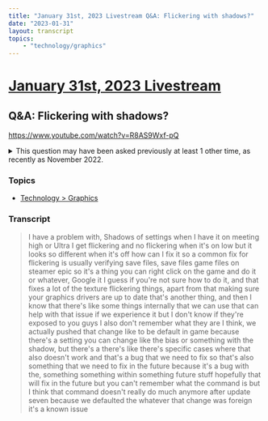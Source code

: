 ```yaml
---
title: "January 31st, 2023 Livestream Q&A: Flickering with shadows?"
date: "2023-01-31"
layout: transcript
topics:
    - "technology/graphics"
---
```

# [January 31st, 2023 Livestream](../2023-01-31.md)
## Q&A: Flickering with shadows?
https://www.youtube.com/watch?v=R8AS9Wxf-pQ
<details>
<summary>This question may have been asked previously at least 1 other time, as recently as November 2022.</summary>

* [November 8th, 2022 Livestream Q&A: Shadow flickering?](./yt-Ik1UTxfiqNc.md) [https://www.youtube.com/watch?v=Ik1UTxfiqNc](https://www.youtube.com/watch?v=Ik1UTxfiqNc)
</details>


### Topics
* [Technology > Graphics](../topics/technology/graphics.md)

### Transcript

> I have a problem with, Shadows of settings when I have it on meeting high or Ultra I get flickering and no flickering when it's on low but it looks so different when it's off how can I fix it so a common fix for flickering is usually verifying save files, save files game files on steamer epic so it's a thing you can right click on the game and do it or whatever, Google it I guess if you're not sure how to do it, and that fixes a lot of the texture flickering things, apart from that making sure your graphics drivers are up to date that's another thing, and then I know that there's like some things internally that we can use that can help with that issue if we experience it but I don't know if they're exposed to you guys I also don't remember what they are I think, we actually pushed that change like to be default in game because there's a setting you can change like the bias or something with the shadow, but there's a there's like there's specific cases where that also doesn't work and that's a bug that we need to fix so that's also something that we need to fix in the future because it's a bug with the, something something within something future stuff hopefully that will fix in the future but you can't remember what the command is but I think that command doesn't really do much anymore after update seven because we defaulted the whatever that change was foreign it's a known issue
